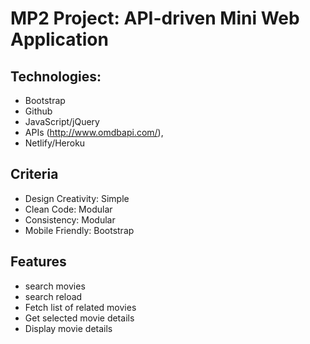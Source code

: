 # MP2 Project: API-driven Mini Web Application

## Technologies:

- Bootstrap
- Github
- JavaScript/jQuery
- APIs (http://www.omdbapi.com/),
- Netlify/Heroku

## Criteria

- Design Creativity: Simple
- Clean Code: Modular
- Consistency: Modular
- Mobile Friendly: Bootstrap

## Features

- search movies
- search reload
- Fetch list of related movies
- Get selected movie details
- Display movie details
